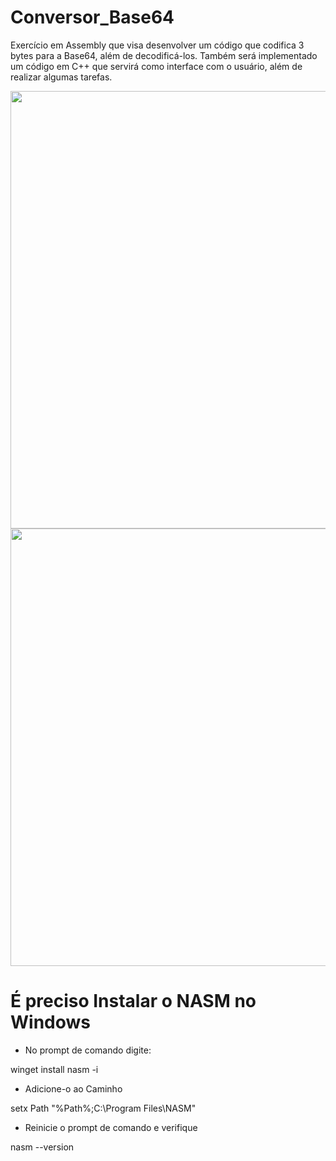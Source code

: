 # Conversor_Base64
Exercício em Assembly que visa desenvolver um código que codifica 3 bytes para a Base64, além de decodificá-los. Também será implementado um código em C++ que servirá como interface com o usuário, além de realizar algumas tarefas.

<div align="center">
<img src="https://user-images.githubusercontent.com/90197643/190692276-4dfd8b6c-bca6-4664-a201-e9f4e4ebc75b.PNG" width="700px" />
</div>  

<div align="center">
<img src="https://user-images.githubusercontent.com/90197643/190692376-50d646c1-d589-417d-8e5b-686581cc329d.PNG" width="700px" />
</div>  

# É preciso Instalar o NASM no Windows
- No prompt de comando digite:

winget install nasm -i

- Adicione-o ao Caminho

setx Path "%Path%;C:\Program Files\NASM\"

- Reinicie o prompt de comando e verifique

nasm --version
